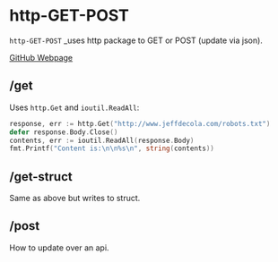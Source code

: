 # http-GET-POST

`http-GET-POST` _uses http package to GET or POST (update via json).

[GitHub Webpage](https://jeffdecola.github.io/my-go-examples/)

## /get

Uses `http.Get`  and `ioutil.ReadAll`:

```go
response, err := http.Get("http://www.jeffdecola.com/robots.txt")
defer response.Body.Close()
contents, err := ioutil.ReadAll(response.Body)
fmt.Printf("Content is:\n\n%s\n", string(contents))
```

## /get-struct

Same as above but writes to struct.

## /post

How to update over an api.
